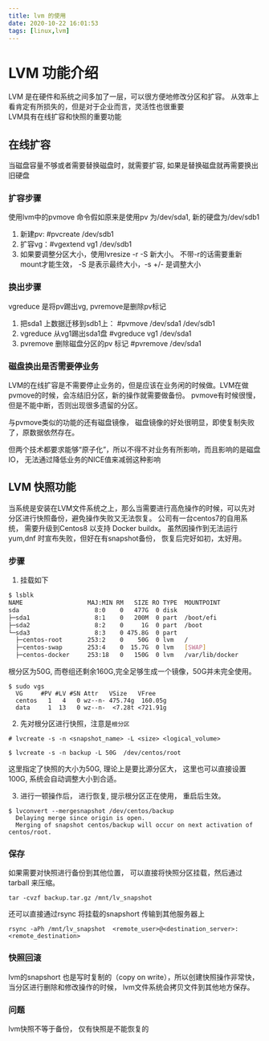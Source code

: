```yaml
---
title: lvm 的使用
date: 2020-10-22 16:01:53
tags: [linux,lvm]
---
```


# LVM 功能介绍

LVM 是在硬件和系统之间多加了一层，可以很方便地修改分区和扩容。 从效率上看肯定有所损失的，但是对于企业而言，灵活性也很重要  
LVM具有在线扩容和快照的重要功能

## 在线扩容

当磁盘容量不够或者需要替换磁盘时，就需要扩容, 如果是替换磁盘就再需要换出旧硬盘

### 扩容步骤

使用lvm中的pvmove 命令假如原来是使用pv 为/dev/sda1, 新的硬盘为/dev/sdb1  
1. 新建pv: #pvcreate /dev/sdb1 
2. 扩容vg：#vgextend vg1 /dev/sdb1 
3. 如果要调整分区大小，使用lvresize -r -S 新大小。 不带-r的话需要重新mount才能生效， -S 是表示最终大小，-s +/- 是调整大小

### 换出步骤

vgreduce 是将pv踢出vg, pvremove是删除pv标记

1. 把sda1 上数据迁移到sdb1上： #pvmove  /dev/sda1  /dev/sdb1 
2. vgreduce 从vg1踢出sda1盘 #vgreduce vg1 /dev/sda1  
3. pvremove 删除磁盘分区的pv 标记 #pvremove /dev/sda1 

### 磁盘换出是否需要停业务

LVM的在线扩容是不需要停止业务的，但是应该在业务闲的时候做。LVM在做pvmove的时候，会冻结旧分区，新的操作就需要做备份。 
pvmove有时候很慢，但是不能中断，否则出现很多遗留的分区。 

与pvmove类似的功能的还有磁盘镜像， 磁盘镜像的好处很明显，即使复制失败了，原数据依然存在。

但两个技术都要求能够“原子化”，所以不得不对业务有所影响，而且影响的是磁盘IO， 无法通过降低业务的NICE值来减弱这种影响


## LVM 快照功能

当系统是安装在LVM文件系统之上，那么当需要进行高危操作的时候，可以先对分区进行快照备份，避免操作失败又无法恢复。
公司有一台centos7的自用系统， 需要升级到Centos8 以支持 Docker buildx。
虽然因操作到无法运行yum,dnf 时宣布失败，但好在有snapshot备份， 恢复后完好如初，太好用。

### 步骤 

1.  挂载如下

```bash
$ lsblk 
NAME                  MAJ:MIN RM   SIZE RO TYPE  MOUNTPOINT
sda                     8:0    0   477G  0 disk  
├─sda1                  8:1    0   200M  0 part  /boot/efi
├─sda2                  8:2    0     1G  0 part  /boot
└─sda3                  8:3    0 475.8G  0 part  
  ├─centos-root       253:2    0    50G  0 lvm   /
  ├─centos-swap       253:4    0  15.7G  0 lvm   [SWAP]
  ├─centos-docker     253:18   0   150G  0 lvm   /var/lib/docker

```

根分区为50G, 而卷组还剩余160G,完全足够生成一个镜像，50G并未完全使用。
```
$ sudo vgs
  VG     #PV #LV #SN Attr   VSize   VFree   
  centos   1   4   0 wz--n- 475.74g  160.05g
  data     1  13   0 wz--n-  <7.28t <721.91g

```

2.  先对根分区进行快照，注意是`根分区`
```
# lvcreate -s -n <snapshot_name> -L <size> <logical_volume>

$ lvcreate -s -n backup -L 50G  /dev/centos/root

```
这里指定了快照的大小为50G, 理论上是要比源分区大， 这里也可以直接设置100G, 系统会自动调整大小到合适。

3. 进行一顿操作后， 进行恢复, 提示根分区正在使用， 重启后生效。

```
$ lvconvert --mergesnapshot /dev/centos/backup 
  Delaying merge since origin is open.
  Merging of snapshot centos/backup will occur on next activation of centos/root.

```

### 保存 

如果需要对快照进行备份到其他位置， 可以直接将快照分区挂载，然后通过tarball 来压缩。

```
tar -cvzf backup.tar.gz /mnt/lv_snapshot
```

还可以直接通过rsync 将挂载的snapshort 传输到其他服务器上

```
rsync -aPh /mnt/lv_snapshot  <remote_user>@<destination_server>:<remote_destination>
```

### 快照回滚

lvm的snapshort 也是写时复制的（copy on write），所以创建快照操作非常快， 
当分区进行删除和修改操作的时候， lvm文件系统会拷贝文件到其他地方保存。

### 问题

lvm快照不等于备份， 仅有快照是不能恢复的
